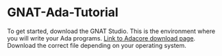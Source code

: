 # GNAT-Ada-Tutorial
To get started, download the GNAT Studio. This is the environment where you will write your Ada programs.
[Link to Adacore download page](https://www.adacore.com/). Download the correct file depending on your operating system.
<br />
